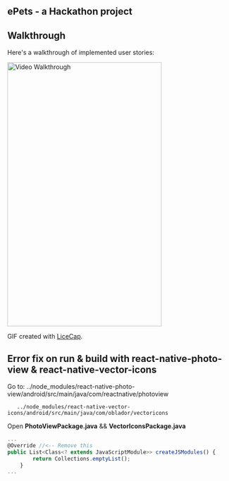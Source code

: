 ## ePets - a Hackathon project
## Walkthrough
Here's a walkthrough of implemented user stories:

<img src='walkthrough.gif' title='Video Walkthrough' width='350px' height='600px' alt='Video Walkthrough' />

GIF created with [LiceCap](http://www.cockos.com/licecap/).

## Error fix on run & build with react-native-photo-view & react-native-vector-icons

Go to: ../node_modules/react-native-photo-view/android/src/main/java/com/reactnative/photoview

       ../node_modules/react-native-vector-icons/android/src/main/java/com/oblador/vectoricons

Open **PhotoViewPackage.java** && **VectorIconsPackage.java**

```javascript
...
@Override //<-- Remove this
public List<Class<? extends JavaScriptModule>> createJSModules() {
        return Collections.emptyList();
    }
...
```


